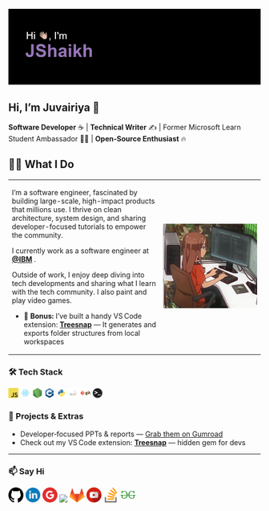 ![Header](https://raw.githubusercontent.com/jelonmusk/jelonmusk/master/header.png)

## Hi, I’m Juvairiya 👋  
**Software Developer** ☕  | **Technical Writer** ✍️ | Former Microsoft Learn Student Ambassador 👩‍💻 |  **Open‑Source Enthusiast** 🔥  
<!--
[![License](https://img.shields.io/github/license/jelonmusk/jelonmusk?color=blue)](https://github.com/jelonmusk/jelonmusk/blob/master/LICENSE)
-->
<!--
#### Connect with Me  
<a href="https://github.com/jelonmusk" target="_blank"><img src="https://raw.githubusercontent.com/jelonmusk/jelonmusk/master/github.svg" width="30"/></a>
<a href="https://www.linkedin.com/in/juvairiya-fathima/" target="_blank"><img src="https://raw.githubusercontent.com/jelonmusk/jelonmusk/master/linkedin.svg" width="30"/></a>
<a href="mailto:jelonmusk@gmail.com" target="_blank"><img src="https://raw.githubusercontent.com/jelonmusk/jelonmusk/master/google.svg" width="30"/></a>
<a href="https://jelonmusk.medium.com/" target="_blank"><img src="https://raw.githubusercontent.com/jelonmusk/jelonmusk/master/medium.svg" width="30"/></a>
<a href="https://gitlab.com/jelonmusk" target="_blank"><img src="https://raw.githubusercontent.com/jelonmusk/jelonmusk/master/gitlab.svg" width="30"/></a>
<a href="https://www.youtube.com/channel/UCYKvkhU5vNS5O7W-J-zlp4g" target="_blank"><img src="https://raw.githubusercontent.com/jelonmusk/jelonmusk/master/youtube.svg" width="30"/></a>
<a href="https://stackoverflow.com/users/12005297/j-shaikh" target="_blank"><img src="https://raw.githubusercontent.com/jelonmusk/jelonmusk/master/stack-overflow.svg" width="30"/></a>
<a href="https://auth.geeksforgeeks.org/user/jelonmusk/articles" target="_blank"><img src="https://raw.githubusercontent.com/jelonmusk/jelonmusk/master/icons8-geeksforgeeks.svg" width="30"/></a>
-->
<!-----

![Visitors](https://visitor-badge.glitch.me/badge?page_id=jelonmusk.jelonmusk&left_color=green&right_color=red)

--- -->

## 👨‍💻 What I Do  

<table border="0">
  <tr>
    <td width="60%" valign="top" border="0">
      <p>
      I’m a software engineer, fascinated by building large-scale, high-impact products that millions use. I thrive on clean architecture, system design, and sharing developer-focused tutorials to empower the community.
      </p>
     <p>I currently work as a software engineer at <a href = "https://github.com/IBM"><strong>@IBM</strong></a> .</p>
     <p> Outside of work, I enjoy deep diving into tech developments and sharing what I learn with the tech community. I also paint and play video games.</p>
      <ul>
        <li><strong>🔧 Bonus:</strong> I’ve built a handy VS Code extension: <a href="https://marketplace.visualstudio.com/items?itemName=jelonmusk.treesnap" target="_blank"><strong>Treesnap</strong></a> — It generates and exports folder structures from local workspaces</li>
      </ul>
    </td>
    <td width="40%" align="center" border="0">
      <img src="https://raw.githubusercontent.com/jelonmusk/jelonmusk/master/tenor.gif" width="300" alt="Typing animation" />
    </td>
  </tr>
</table>



### 🛠️ Tech Stack  
<code><img height="20" src="https://raw.githubusercontent.com/github/explore/80688e429a7d4ef2fca1e82350fe8e3517d3494d/topics/javascript/javascript.png"></code>
<code><img height="20" src="https://raw.githubusercontent.com/github/explore/80688e429a7d4ef2fca1e82350fe8e3517d3494d/topics/react/react.png"></code>
<code><img height="20" src="https://raw.githubusercontent.com/github/explore/80688e429a7d4ef2fca1e82350fe8e3517d3494d/topics/nodejs/nodejs.png"></code>
<code><img height="20" src="https://raw.githubusercontent.com/github/explore/80688e429a7d4ef2fca1e82350fe8e3517d3494d/topics/cpp/cpp.png"></code>
<code><img height="20" src="https://raw.githubusercontent.com/github/explore/80688e429a7d4ef2fca1e82350fe8e3517d3494d/topics/python/python.png"></code>
<code><img height="20" src="https://raw.githubusercontent.com/github/explore/80688e429a7d4ef2fca1e82350fe8e3517d3494d/topics/mysql/mysql.png"></code>
<code><img height="20" src="https://raw.githubusercontent.com/github/explore/80688e429a7d4ef2fca1e82350fe8e3517d3494d/topics/git/git.png"></code>
<code><img height="20" src="https://raw.githubusercontent.com/github/explore/80688e429a7d4ef2fca1e82350fe8e3517d3494d/topics/terminal/terminal.png"></code>

<!--
### 📊 GitHub Stats  
| ![Anurag's GitHub stats](https://github-readme-stats.vercel.app/api?username=jelonmusk&show_icons=true&include_all_commits=true&theme=transparent) | ![Top Languages](https://github-readme-stats.vercel.app/api/top-langs/?username=jelonmusk&layout=compact&theme=transparent) |
|---|---|
-->
<!--
> 🔁 These stats update every ~6 hours. If they're not showing up, append `?cache_bust=1` to the image URL to force refresh.

---
-->
### 🔗 Projects & Extras  
- Developer‑focused PPTs & reports — [Grab them on Gumroad](https://jelonmusk.gumroad.com/l/pXTeR)  
- Check out my VS Code extension:  [**Treesnap**](https://marketplace.visualstudio.com/items?itemName=jelonmusk.treesnap) — hidden gem for devs

---

### 📫 Say Hi  

<a href="https://github.com/jelonmusk" target="_blank"><img src="https://raw.githubusercontent.com/jelonmusk/jelonmusk/master/github.svg" width="30"/></a>
<a href="https://www.linkedin.com/in/juvairiya-fathima/" target="_blank"><img src="https://raw.githubusercontent.com/jelonmusk/jelonmusk/master/linkedin.svg" width="30"/></a>
<a href="mailto:jelonmusk@gmail.com" target="_blank"><img src="https://raw.githubusercontent.com/jelonmusk/jelonmusk/master/google.svg" width="30"/></a>
<a href="https://jelonmusk.medium.com/" target="_blank"><img src="https://raw.githubusercontent.com/jelonmusk/jelonmusk/master/medium.svg" width="30"/></a>
<a href="https://gitlab.com/jelonmusk" target="_blank"><img src="https://raw.githubusercontent.com/jelonmusk/jelonmusk/master/gitlab.svg" width="30"/></a>
<a href="https://www.youtube.com/channel/UCYKvkhU5vNS5O7W-J-zlp4g" target="_blank"><img src="https://raw.githubusercontent.com/jelonmusk/jelonmusk/master/youtube.svg" width="30"/></a>
<a href="https://stackoverflow.com/users/12005297/j-shaikh" target="_blank"><img src="https://raw.githubusercontent.com/jelonmusk/jelonmusk/master/stack-overflow.svg" width="30"/></a>
<a href="https://auth.geeksforgeeks.org/user/jelonmusk/articles" target="_blank"><img src="https://raw.githubusercontent.com/jelonmusk/jelonmusk/master/icons8-geeksforgeeks.svg" width="30"/></a>
